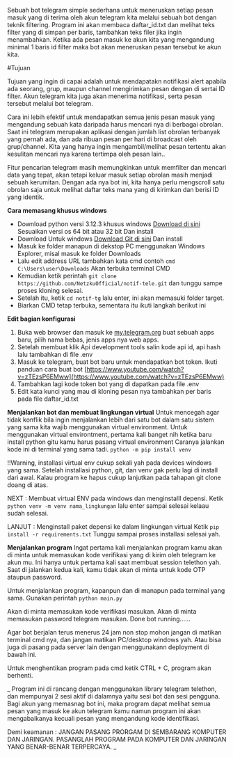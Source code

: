 Sebuah bot telegram simple sederhana untuk meneruskan setiap pesan masuk yang di terima oleh akun telegram kita melalui sebuah bot dengan teknik filtering.
Program ini akan membaca daftar_id.txt dan melihat teks filter yang di simpan per baris, tambahkan teks filer jika ingin menambahkan.
Ketika ada pesan masuk ke akun kita yang mengandung minimal 1 baris id filter maka bot akan meneruskan pesan tersebut ke akun kita.

#Tujuan

Tujuan yang ingin di capai adalah untuk mendapatakn notifikasi alert apabila ada seorang, grup, maupun channel mengirimkan pesan dengan  di sertai ID filter.
Akun telegram kita juga akan menerima notifikasi, serta pesan tersebut melalui bot telegram. 

Cara ini lebih efektif untuk mendapatkan semua jenis pesan masuk yang mengandung sebuah kata daripada harus mencari nya di berbagai obrolan. 
Saat ini telegram merupakan aplikasi dengan jumlah list obrolan terbanyak yang pernah ada, dan ada ribuan pesan per hari di broadcast oleh grup/channel.
Kita yang hanya ingin mengambil/melihat pesan tertentu akan kesulitan mencari nya karena tertimpa oleh pesan lain..

Fitur pencarian telegram masih memungkinkan untuk memfilter dan mencari data yang tepat, akan tetapi keluar masuk setiap obrolan masih menjadi sebuah kerumitan.
Dengan ada nya bot ini, kita hanya perlu mengscroll satu obrolan saja untuk melihat daftar teks mana yang di kirimkan dan berisi ID yang identik.


**Cara memasang khusus windows**
- Download python versi 3.12.3 khusus windows [Download di sini](https://www.python.org/downloads/release/python-3123/) Sesuaikan versi os 64 bit atau 32 bit Dan install
- Download Untuk windows [Download Git di sini](https://git-scm.com/downloads) Dan install
- Masuk ke folder manapun di dekstop PC menggunakan Windows Explorer, misal masuk ke folder Downloads
- Lalu edit address URL tambahkan kata cmd contoh `cmd C:\Users\user\Downloads` Akan terbuka terminal CMD
- Kemudian ketik perintah `git clone https://github.com/NetzkuOfficial/notif-tele.git` dan tunggu sampe proses kloning selesai.
- Setelah itu, ketik `cd notif-tg` lalu enter, ini akan memasuki folder target.
- Biarkan CMD tetap terbuka, sementara itu ikuti langkah berikut ini


**Edit bagian konfigurasi**
1. Buka web browser dan masuk ke [my.telegram.org](https://my.telegram.org) buat sebuah apps baru, pilih nama bebas, jenis apps nya web apps.
2. Setelah membuat klik Api development tools salin kode api id, api hash lalu tambahkan di file .env
3. Masuk ke telegram, buat bot baru untuk mendapatkan bot token. Ikuti panduan cara buat bot [https://www.youtube.com/watch?v=zTEzsP6EMww](https://www.youtube.com/watch?v=zTEzsP6EMww)
4. Tambahkan lagi kode token bot yang di dapatkan pada file .env
5. Edit kata kunci yang mau di kloning pesan nya tambahkan per baris pada file daftar_id.txt

**Menjalankan bot dan membuat lingkungan virtual**
Untuk mencegah agar tidak konflik bila ingin menjalankan lebih dari satu bot dalam satu sistem yang sama kita wajib menggunakan virtual environment.
Untuk menggunakan virtual environtment, pertama kali banget nih ketika baru install python gitu kamu harus pasang virtual environment Caranya jalankan kode ini di terminal yang sama tadi.
`python -m pip install venv`

!!Warning, installasi virtual env cukup sekali yah pada devices windows yang sama. Setelah installasi python, git, dan venv gak perlu lagi di install dari awal. Kalau program ke hapus cukup lanjutkan pada tahapan git clone doang di atas.

NEXT : Membuat virtual ENV pada windows dan menginstalll depensi. 
Ketik `python venv -m venv nama_lingkungan` lalu enter sampai selesai kelaau sudah selesai.

LANJUT : Menginstall paket depensi ke dalam lingkungan virtual 
Ketik `pip install -r requirements.txt` Tunggu sampai proses installasi selesai yah.

**Menjalankan program**
Ingat pertama kali menjalankan program kamu akan di minta untuk memasukan kode verifikasi yang di kirim oleh telegram ke akun mu. Ini hanya untuk pertama kali saat membuat session telethon yah.
Saat di jalankan kedua kali, kamu tidak akan di minta untuk kode OTP ataupun password.

Untuk menjalankan program, kapanpun dan di manapun pada terminal yang sama. Gunakan perintah 
`python main.py`

Akan di minta memasukan kode verifikasi masukan.
Akan di minta memasukan password telegram masukan.
Done bot running......

Agar bot berjalan terus menerus 24 jam non stop mohon jangan di matikan terminal cmd nya, dan jangan matikan PC/desktop windows yah. 
Atau bisa juga di pasang pada server lain dengan menggunakann deployment di bawah ini.

Untuk menghentikan program pada cmd ketik CTRL + C, program akan berhenti.



_ Program ini di rancang dengan menggunakan library telegram telethon, 
dan mempunyai 2 sesi aktif di dalamnya yaitu sesi bot dan sesi pengguna. Bagi akun yang memasnag bot ini, maka program dapat melihat semua pesan yang masuk ke akun telegram kamu namun program ini akan mengabaikanya kecuali pesan yang mengandung kode identifikasi.

Demi keamanan : JANGAN PASANG PRORGAM DI SEMBARANG KOMPUTER DAN JARINGAN. PASANGLAH PROGRAM PADA KOMPUTER DAN JARINGAN YANG BENAR-BENAR TERPERCAYA.
_
